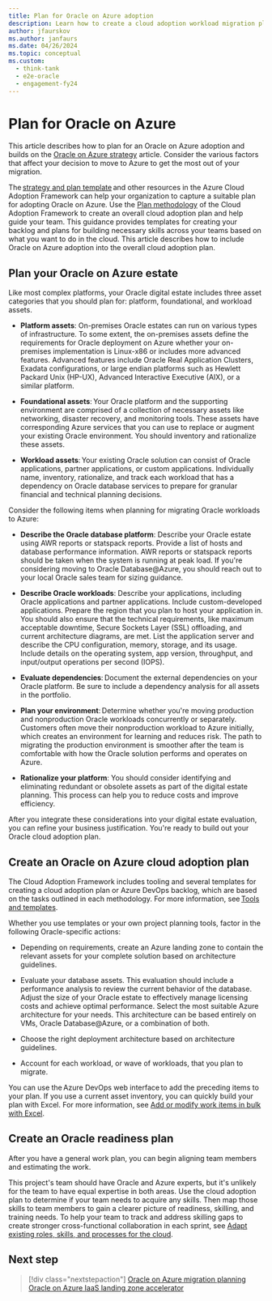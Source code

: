 ```yaml
---
title: Plan for Oracle on Azure adoption
description: Learn how to create a cloud adoption workload migration plan for Oracle on Azure.
author: jfaurskov
ms.author: janfaurs
ms.date: 04/26/2024
ms.topic: conceptual
ms.custom: 
  - think-tank
  - e2e-oracle
  - engagement-fy24
--- 
```


# Plan for Oracle on Azure

This article describes how to plan for an Oracle on Azure adoption and builds on the [Oracle on Azure strategy](oracle-landing-zone-strategy.md) article. Consider the various factors that affect your decision to move to Azure to get the most out of your migration.

The [strategy and plan template](https://raw.githubusercontent.com/microsoft/CloudAdoptionFramework/main/plan/cloud-adoption-framework-strategy-and-plan-template.docx) and other resources in the Azure Cloud Adoption Framework can help your organization to capture a suitable plan for adopting Oracle on Azure. Use the [Plan methodology](/azure/cloud-adoption-framework/plan) of the Cloud Adoption Framework to create an overall cloud adoption plan and help guide your team. This guidance provides templates for creating your backlog and plans for building necessary skills across your teams based on what you want to do in the cloud. This article describes how to include Oracle on Azure adoption into the overall cloud adoption plan.

## Plan your Oracle on Azure estate

Like most complex platforms, your Oracle digital estate includes three asset categories that you should plan for: platform, foundational, and workload assets.

- **Platform assets**: On-premises Oracle estates can run on various types of infrastructure. To some extent, the on-premises assets define the requirements for Oracle deployment on Azure whether your on-premises implementation is Linux-x86 or includes more advanced features. Advanced features include Oracle Real Application Clusters, Exadata configurations, or large endian platforms such as Hewlett Packard Unix (HP-UX), Advanced Interactive Executive (AIX), or a similar platform.

- **Foundational assets**: Your Oracle platform and the supporting environment are comprised of a collection of necessary assets like networking, disaster recovery, and monitoring tools. These assets have corresponding Azure services that you can use to replace or augment your existing Oracle environment. You should inventory and rationalize these assets.

- **Workload assets**: Your existing Oracle solution can consist of Oracle applications, partner applications, or custom applications. Individually name, inventory, rationalize, and track each workload that has a dependency on Oracle database services to prepare for granular financial and technical planning decisions.

Consider the following items when planning for migrating Oracle workloads to Azure:

- **Describe the Oracle database platform**: Describe your Oracle estate using AWR reports or statspack reports. Provide a list of hosts and database performance information. AWR reports or statspack reports should be taken when the system is running at peak load. If you're considering moving to Oracle Database@Azure, you should reach out to your local Oracle sales team for sizing guidance.

- **Describe Oracle workloads**: Describe your applications, including Oracle applications and partner applications. Include custom-developed applications. Prepare the region that you plan to host your application in. You should also ensure that the technical requirements, like maximum acceptable downtime, Secure Sockets Layer (SSL) offloading, and current architecture diagrams, are met. List the application server and describe the CPU configuration, memory, storage, and its usage. Include details on the operating system, app version, throughput, and input/output operations per second (IOPS).

- **Evaluate dependencies**: Document the external dependencies on your Oracle platform. Be sure to include a dependency analysis for all assets in the portfolio. 

- **Plan your environment**: Determine whether you're moving production and nonproduction Oracle workloads concurrently or separately. Customers often move their nonproduction workload to Azure initially, which creates an environment for learning and reduces risk. The path to migrating the production environment is smoother after the team is comfortable with how the Oracle solution performs and operates on Azure.

- **Rationalize your platform**: You should consider identifying and eliminating redundant or obsolete assets as part of the digital estate planning. This process can help you to reduce costs and improve efficiency.

After you integrate these considerations into your digital estate evaluation, you can refine your business justification. You're ready to build out your Oracle cloud adoption plan.

## Create an Oracle on Azure cloud adoption plan

The Cloud Adoption Framework includes tooling and several templates for creating a cloud adoption plan or Azure DevOps backlog, which are based on the tasks outlined in each methodology. For more information, see [Tools and templates](/azure/cloud-adoption-framework/resources/tools-templates#plan).

Whether you use templates or your own project planning tools, factor in the following Oracle-specific actions:

- Depending on requirements, create an Azure landing zone to contain the relevant assets for your complete solution based on architecture guidelines.

- Evaluate your database assets. This evaluation should include a performance analysis to review the current behavior of the database. Adjust the size of your Oracle estate to effectively manage licensing costs and achieve optimal performance. Select the most suitable Azure architecture for your needs. This architecture can be based entirely on VMs, Oracle Database@Azure, or a combination of both. 

- Choose the right deployment architecture based on architecture guidelines.

- Account for each workload, or wave of workloads, that you plan to migrate.

You can use the Azure DevOps web interface to add the preceding items to your plan. If you use a current asset inventory, you can quickly build your plan with Excel. For more information, see [Add or modify work items in bulk with Excel](/azure/devops/boards/backlogs/office/bulk-add-modify-work-items-excel).

## Create an Oracle readiness plan

After you have a general work plan, you can begin aligning team members and estimating the work.

This project's team should have Oracle and Azure experts, but it's unlikely for the team to have equal expertise in both areas. Use the cloud adoption plan to determine if your team needs to acquire any skills. Then map those skills to team members to gain a clearer picture of readiness, skilling, and training needs. To help your team to track and address skilling gaps to create stronger cross-functional collaboration in each sprint, see [Adapt existing roles, skills, and processes for the cloud](/azure/cloud-adoption-framework/plan/adapt-roles-skills-processes).

## Next step

> [!div class="nextstepaction"]
> [Oracle on Azure migration planning](oracle-migration-planning.md)
> [Oracle on Azure IaaS landing zone accelerator](oracle-landing-zone-accelerator.md)

